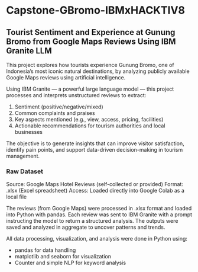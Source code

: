 # Capstone-GBromo-IBMxHACKTIV8

## Tourist Sentiment and Experience at Gunung Bromo from Google Maps Reviews Using IBM Granite LLM

This project explores how tourists experience Gunung Bromo, one of Indonesia’s most iconic natural destinations, by analyzing publicly available Google Maps reviews using artificial intelligence.

Using IBM Granite — a powerful large language model — this project processes and interprets unstructured reviews to extract:
1. Sentiment (positive/negative/mixed)
2. Common complaints and praises
3. Key aspects mentioned (e.g., view, access, pricing, facilities)
4. Actionable recommendations for tourism authorities and local businesses

The objective is to generate insights that can improve visitor satisfaction, identify pain points, and support data-driven decision-making in tourism management.

### Raw Dataset
Source: Google Maps Hotel Reviews (self-collected or provided)
Format: .xlsx (Excel spreadsheet)
Access: Loaded directly into Google Colab as a local file

The reviews (from Google Maps) were processed in .xlsx format and loaded into Python with pandas. Each review was sent to IBM Granite with a prompt instructing the model to return a structured analysis. The outputs were saved and analyzed in aggregate to uncover patterns and trends.

All data processing, visualization, and analysis were done in Python using:
- pandas for data handling
- matplotlib and seaborn for visualization
- Counter and simple NLP for keyword analysis


